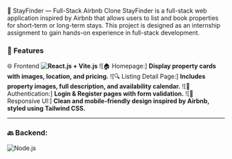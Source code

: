 🏡 StayFinder — Full-Stack Airbnb Clone
StayFinder is a full-stack web application inspired by Airbnb that allows users to list and book properties for short-term or long-term stays. This project is designed as an internship assignment to gain hands-on experience in full-stack development.

### 🚀 Features
🌐 Frontend 
**![React.js + Vite.js](https://img.shields.io/badge/Frontend-React.js+Vite.js-blue)**
![🏠 Homepage:] **Display property cards with images, location, and pricing.**
![🔍 Listing Detail Page:]  **Includes property images, full description, and availability calendar.**
![🔐 Authentication:] **Login & Register pages with form validation.**
![📱 Responsive UI:] **Clean and mobile-friendly design inspired by Airbnb, styled using Tailwind CSS.**

---

### 🔙 Backend:
![Node.js](https://img.shields.io/badge/Backend-Node.js-brightgreen)
